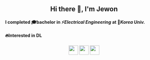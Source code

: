<div align="center">
  
##  Hi there 👋, I'm Jewon

</div>


<div align="left">
  
#### I completed 🎓bachelor in ⚡️*Electrical Engineering* at 🐯*Korea Univ.*

</div>

<div align="left">
  
#### 🔥Interested in DL
####

</div>

###
###
###

<div align="center">
  

<!-- [<img src='https://skillicons.dev/icons?i=py' height='40'>](https://github.com/27one) 
[<img src='https://skillicons.dev/icons?i=pytorch' height='40'>](https://github.com/27one) 
[<img src='https://skillicons.dev/icons?i=go' height='40'>](https://github.com/27one)  -->

###
[<img src='https://skillicons.dev/icons?i=github' height='30'>](https://github.com/27one) 
[<img src='https://skillicons.dev/icons?i=linkedin' height='30'>](https://www.linkedin.com/in/jewon-lee-47167723a/)
[<img src='https://skillicons.dev/icons?i=instagram' height='30'>](https://www.instagram.com/2_j_1_/)

</div>

